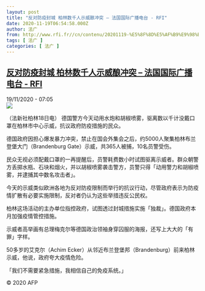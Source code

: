 ```yaml
---
layout: post
title: "反对防疫封城 柏林数千人示威酿冲突 – 法国国际广播电台 - RFI"
date: 2020-11-19T06:54:58.000Z
author: 法广
from: http://www.rfi.fr//cn/contenu/20201119-%E5%8F%8D%E5%AF%B9%E9%98%B2%E7%96%AB%E5%B0%81%E5%9F%8E-%E6%9F%8F%E6%9E%97%E6%95%B0%E5%8D%83%E4%BA%BA%E7%A4%BA%E5%A8%81%E9%85%BF%E5%86%B2%E7%AA%81
tags: [ 法广 ]
categories: [ 法广 ]
---
```

<!--1605768898000-->
[反对防疫封城 柏林数千人示威酿冲突 – 法国国际广播电台 - RFI](http://www.rfi.fr//cn/contenu/20201119-%E5%8F%8D%E5%AF%B9%E9%98%B2%E7%96%AB%E5%B0%81%E5%9F%8E-%E6%9F%8F%E6%9E%97%E6%95%B0%E5%8D%83%E4%BA%BA%E7%A4%BA%E5%A8%81%E9%85%BF%E5%86%B2%E7%AA%81)
------

<div>
<div>19/11/2020 - 07:05</div><img src="https://s.rfi.fr/media/display/2f4546ce-2a32-11eb-a4d2-005056bff430/w:310/p:16x9/int0003b.201119140501.jpg"><div class="t-content__body u-clearfix">            <p>（法新社柏林18日电）    德国警方今天动用水炮和胡椒喷雾，驱离数以千计没戴口罩在柏林市中心示威，抗议政府防疫措施的民众。</p><p>    德国政府因担心爆发暴力冲突，禁止在国会外集会之后，约5000人聚集柏林布兰登堡大门（Brandenburg Gate）示威，共365人被捕，10名员警受伤。</p><p>    民众无视必须配戴口罩的一再提醒后，员警耗费数小时试图驱离示威者。群众朝警方丢掷水瓶、石块和烟火，并以胡椒喷雾袭击警方，员警只得「动用警力和胡椒喷雾，并逮捕其中数名攻击者」。</p><p>    今天的示威类似欧洲各地为反对防疫限制而举行的抗议行动，尽管政府表示为防疫情扩散有必要实施限制，反对者仍认为这些举措违反公民权。</p><p>    柏林这场活动的主办单位指控政府，试图透过封城措施实施「独裁」。德国政府本月加强疫情管控措施。</p><p>    示威者高举画有总理梅克尔等德国政治领袖身穿囚服的海报，还写上大大的「有罪」字样。</p><p>    50多岁的艾克尔（Achim Ecker）从邻近布兰登堡邦（Brandenburg）前来柏林示威，他说，政府夸大疫情危险。</p><p>    「我们不需要紧急措施，我相信自己的免疫系统。」</p>            <p class="t-copyright">© 2020 AFP</p>        </div>
</div>
